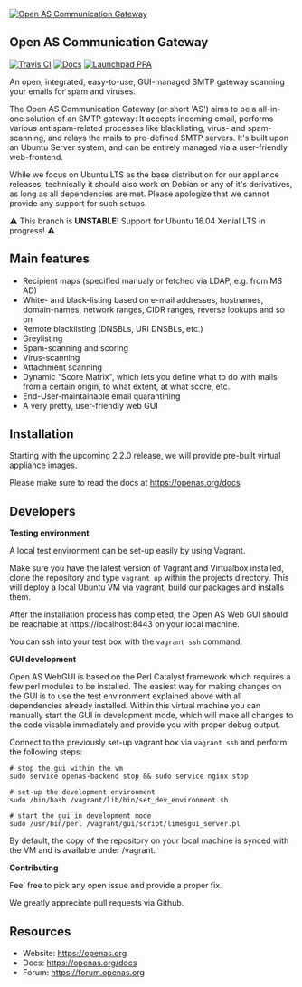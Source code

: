 [![Open AS Communication Gateway](https://openas.org/assets/img/logo.png)](https://openas.org) 
## Open AS Communication Gateway

[![Travis CI](https://travis-ci.org/open-as-team/open-as-cgw.svg?branch=master)](https://travis-ci.org/open-as-team/open-as-cgw)
[![Docs](https://img.shields.io/badge/docs-in%20progress-orange.svg)](https://openas.org/docs)
[![Launchpad PPA](https://img.shields.io/badge/launchpad-ppa-green.svg)](https://code.launchpad.net/~open-as-team/+recipe/open-as-cgw-daily)

An open, integrated, easy-to-use, GUI-managed SMTP gateway scanning your emails for spam and viruses.

The Open AS Communication Gateway (or short 'AS') aims to be a all-in-one solution of an SMTP gateway: It accepts incoming email, performs various antispam-related processes like blacklisting, virus- and spam-scanning, and relays the mails to pre-defined SMTP servers. It's built upon an Ubuntu Server system, and can be entirely managed via a user-friendly web-frontend.

While we focus on Ubuntu LTS as the base distribution for our appliance releases, technically it should also work on Debian or any of it's derivatives, as long as all dependencies are met. Please apologize that we cannot provide any support for such setups.

:warning: This branch is **UNSTABLE**! Support for Ubuntu 16.04 Xenial LTS in progress! :warning:

Main features
----------------------------------------

 * Recipient maps (specified manualy or fetched via LDAP, e.g. from MS AD)
 * White- and black-listing based on e-mail addresses, hostnames, domain-names, network ranges, CIDR ranges, reverse lookups and so on
 * Remote blacklisting (DNSBLs, URI DNSBLs, etc.)
 * Greylisting
 * Spam-scanning and scoring
 * Virus-scanning
 * Attachment scanning
 * Dynamic "Score Matrix", which lets you define what to do with mails from a certain origin, to what extent, at what score, etc.
 * End-User-maintainable email quarantining
 * A very pretty, user-friendly web GUI

Installation
----------------------------------------

Starting with the upcoming 2.2.0 release, we will provide pre-built virtual appliance images.

Please make sure to read the docs at https://openas.org/docs

Developers
----------------------------------------

**Testing environment**

A local test environment can be set-up easily by using Vagrant.

Make sure you have the latest version of Vagrant and Virtualbox installed, clone the repository and type `vagrant up` within the projects directory. This will deploy a local Ubuntu VM via vagrant, build our packages and installs them.

After the installation process has completed, the Open AS Web GUI should be reachable at https://localhost:8443 on your local machine. 

You can ssh into your test box with the `vagrant ssh` command.

**GUI development**

Open AS WebGUI is based on the Perl Catalyst framework which requires a few perl modules to be installed. The easiest way for making changes on the GUI is to use the test environment explained above with all dependencies already installed. Within this virtual machine you can manually start the GUI in development mode, which will make all changes to the code visable immediately and provide you with proper debug output.

Connect to the previously set-up vagrant box via `vagrant ssh` and perform the following steps: 

	# stop the gui within the vm 
	sudo service openas-backend stop && sudo service nginx stop

	# set-up the development environment
	sudo /bin/bash /vagrant/lib/bin/set_dev_environment.sh

	# start the gui in development mode
	sudo /usr/bin/perl /vagrant/gui/script/limesgui_server.pl

By default, the copy of the repository on your local machine is synced with the VM and is available under /vagrant. 

**Contributing**

Feel free to pick any open issue and provide a proper fix.

We greatly appreciate pull requests via Github. 

Resources
----------------------------------------
* Website: https://openas.org
* Docs:    https://openas.org/docs
* Forum:   https://forum.openas.org
